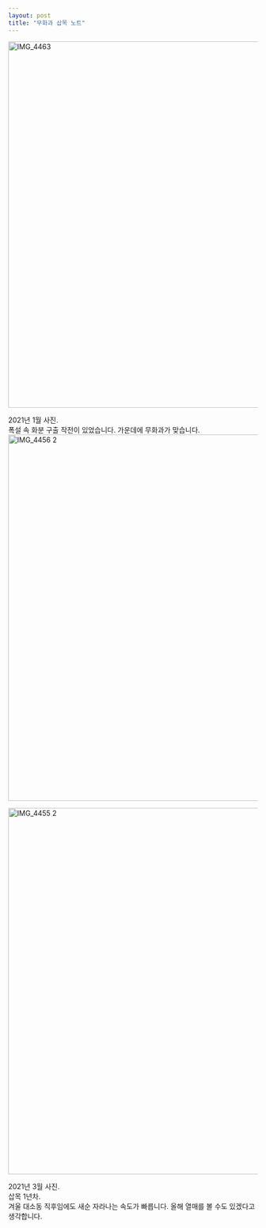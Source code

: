 ```yaml
---
layout: post
title: "무화과 삽목 노트"
---
```


<img width="740px" alt="IMG_4463" src="https://user-images.githubusercontent.com/81041256/111928164-36264e00-8af6-11eb-8f27-7d6a38c46efd.jpg">

2021년 1월 사진. <br/>
폭설 속 화분 구출 작전이 있었습니다. 가운데에 무화과가 맞습니다.
<br/>
<img width="740px" alt="IMG_4456 2" src="https://user-images.githubusercontent.com/81041256/111927635-ccf20b00-8af4-11eb-8bec-9f90bccccdc8.jpg">

<img width="740px" alt="IMG_4455 2" src="https://user-images.githubusercontent.com/81041256/111927630-c82d5700-8af4-11eb-9059-9fa7dc3a1b0f.jpg">

2021년 3월 사진.  <br/>
삽목 1년차. <br/>
겨울 대소동 직후임에도 새순 자라나는 속도가 빠릅니다. 올해 열매를 볼 수도 있겠다고 생각합니다.
